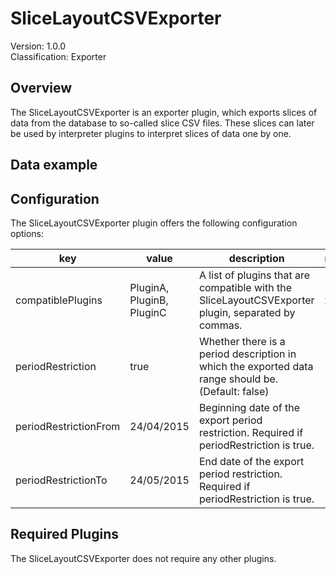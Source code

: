 # SliceLayoutCSVExporter
Version: 1.0.0  
Classification: Exporter

Overview
-----
The SliceLayoutCSVExporter is an exporter plugin, which exports slices of data from the database to so-called slice CSV files. 
These slices can later be used by interpreter plugins to interpret slices of data one by one.

Data example
-----

Configuration
-----
The SliceLayoutCSVExporter plugin offers the following configuration options:

| key  | value | description | required |
| ------------- | ------------- |  ------------- | ------------- |
| compatiblePlugins | PluginA, PluginB, PluginC | A list of plugins that are compatible with the SliceLayoutCSVExporter plugin, separated by commas. | x
| periodRestriction | true | Whether there is a period description in which the exported data range should be. (Default: false) | 
| periodRestrictionFrom | 24/04/2015 | Beginning date of the export period restriction. Required if periodRestriction is true. | 
| periodRestrictionTo | 24/05/2015 | End date of the export period restriction. Required if periodRestriction is true. | 


Required Plugins
-----
The SliceLayoutCSVExporter does not require any other plugins.


 